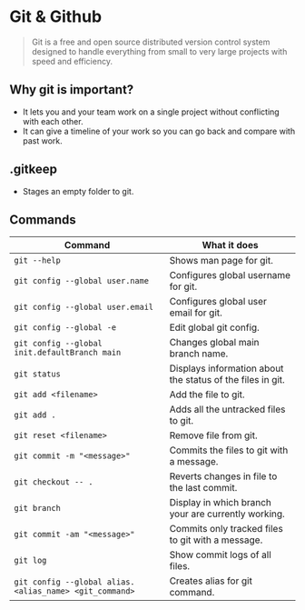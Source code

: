 # Git & Github

> Git is a free and open source distributed version control system designed to handle everything from small to very large projects with speed and efficiency.

## Why git is important?

- It lets you and your team work on a single project without conflicting with each other.
- It can give a timeline of your work so you can go back and compare with past work.

## .gitkeep

- Stages an empty folder to git.

## Commands

| Command                                                | What it does                                               |
| ------------------------------------------------------ | ---------------------------------------------------------- |
| `git --help`                                           | Shows man page for git.                                    |
| `git config --global user.name`                        | Configures global username for git.                        |
| `git config --global user.email`                       | Configures global user email for git.                      |
| `git config --global -e`                               | Edit global git config.                                    |
| `git config --global init.defaultBranch main`          | Changes global main branch name.                           |
| `git status`                                           | Displays information about the status of the files in git. |
| `git add <filename>`                                   | Add the file to git.                                       |
| `git add .`                                            | Adds all the untracked files to git.                       |
| `git reset <filename>`                                 | Remove file from git.                                      |
| `git commit -m "<message>"`                            | Commits the files to git with a message.                   |
| `git checkout -- .`                                    | Reverts changes in file to the last commit.                |
| `git branch`                                           | Display in which branch your are currently working.        |
| `git commit -am "<message>"`                           | Commits only tracked files to git with a message.          |
| `git log`                                              | Show commit logs of all files.                             |
| `git config --global alias.<alias_name> <git_command>` | Creates alias for git command.                             |
